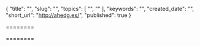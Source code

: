 {
  "title": "",
  "slug": "",
  "topics": [
    "",
    ""
  ],
  "keywords": "",
  "created_date": "",
  "short_url": "http://ahedg.es/",
  "published": true
}

========

========
